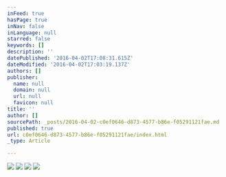 ```yaml
---
inFeed: true
hasPage: true
inNav: false
inLanguage: null
starred: false
keywords: []
description: ''
datePublished: '2016-04-02T17:08:31.615Z'
dateModified: '2016-04-02T17:03:19.137Z'
authors: []
publisher:
  name: null
  domain: null
  url: null
  favicon: null
title: ''
author: []
sourcePath: _posts/2016-04-02-c0ef0646-d873-4577-b86e-f05291121fae.md
published: true
url: c0ef0646-d873-4577-b86e-f05291121fae/index.html
_type: Article

---
```

![](https://the-grid-user-content.s3-us-west-2.amazonaws.com/bebe8a8e-1225-4aad-9eea-0e17ab92486f.jpg)
![](https://the-grid-user-content.s3-us-west-2.amazonaws.com/6731c329-c8ba-4e1d-b89f-1115e359e6f9.jpg)
![](https://the-grid-user-content.s3-us-west-2.amazonaws.com/d35c98ef-bf47-4984-b519-a6ef11e39c39.jpg)
![](https://the-grid-user-content.s3-us-west-2.amazonaws.com/7f8f8eac-9c85-46b7-a291-a9e1872eb3fc.jpg)